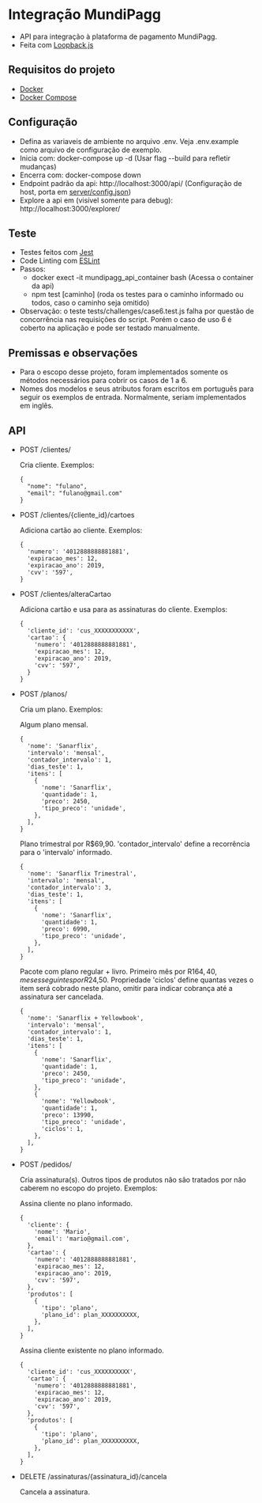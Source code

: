 # Integração MundiPagg
- API para integração à plataforma de pagamento MundiPagg.
- Feita com [Loopback.js](https://loopback.io/)

## Requisitos do projeto
- [Docker](https://docs.docker.com/install/)
- [Docker Compose](https://docs.docker.com/compose/install/)

## Configuração

- Defina as variaveis de ambiente no arquivo .env. Veja .env.example como arquivo de configuração de exemplo.
- Inicia com: docker-compose up -d (Usar flag --build para refletir mudanças)
- Encerra com: docker-compose down
- Endpoint padrão da api: http://localhost:3000/api/ (Configuração de host, porta em [server/config.json](https://loopback.io/doc/en/lb3/config.json.html))
- Explore a api em (visível somente para debug): http://localhost:3000/explorer/

## Teste

- Testes feitos com [Jest](https://jestjs.io/)
- Code Linting com [ESLint](https://eslint.org/)
- Passos:
  - docker exect -it mundipagg_api_container bash (Acessa o container da api)
  - npm test [caminho] (roda os testes para o caminho informado ou todos, caso o caminho seja omitido)
- Observação: o teste tests/challenges/case6.test.js falha por questão de concorrência nas requisições do script. Porém o caso de uso 6 é coberto na aplicação e pode ser testado manualmente.

## Premissas e observações

- Para o escopo desse projeto, foram implementados somente os métodos necessários para cobrir os casos de 1 a 6.
- Nomes dos modelos e seus atributos foram escritos em português para seguir os exemplos de entrada. Normalmente, seriam implementados em inglês.

## API

- POST /clientes/
  
  Cria cliente.
  Exemplos:

  ```
  {
    "nome": "fulano",
    "email": "fulano@gmail.com"
  }
  ```

- POST /clientes/{cliente_id}/cartoes
  
  Adiciona cartão ao cliente.
  Exemplos:

  ```
  {
    'numero': '4012888888881881',
    'expiracao_mes': 12,
    'expiracao_ano': 2019,
    'cvv': '597',
  }
  ```

- POST /clientes/alteraCartao
  
  Adiciona cartão e usa para as assinaturas do cliente.
  Exemplos:

  ```
  {
    'cliente_id': 'cus_XXXXXXXXXXX',
    'cartao': {
      'numero': '4012888888881881',
      'expiracao_mes': 12,
      'expiracao_ano': 2019,
      'cvv': '597',
    }
  }
  ```

- POST /planos/

  Cria um plano.
  Exemplos:

  Algum plano mensal.

  ```
  {
    'nome': 'Sanarflix',
    'intervalo': 'mensal',
    'contador_intervalo': 1,
    'dias_teste': 1,
    'itens': [
      {
        'nome': 'Sanarflix',
        'quantidade': 1,
        'preco': 2450,
        'tipo_preco': 'unidade',
      },
    ],
  }
  ```

  Plano trimestral por R$69,90.
  'contador_intervalo' define a recorrência para o 'intervalo' informado.

  ```
  {
    'nome': 'Sanarflix Trimestral',
    'intervalo': 'mensal',
    'contador_intervalo': 3,
    'dias_teste': 1,
    'itens': [
      {
        'nome': 'Sanarflix',
        'quantidade': 1,
        'preco': 6990,
        'tipo_preco': 'unidade',
      },
    ],
  }
  ```

  Pacote com plano regular + livro. Primeiro mês por R$164,40, meses seguintes por R$24,50.
  Propriedade 'ciclos' define quantas vezes o item será cobrado neste plano, omitir para indicar cobrança até a assinatura ser cancelada.

  ```
  {
    'nome': 'Sanarflix + Yellowbook',
    'intervalo': 'mensal',
    'contador_intervalo': 1,
    'dias_teste': 1,
    'itens': [
      {
        'nome': 'Sanarflix',
        'quantidade': 1,
        'preco': 2450,
        'tipo_preco': 'unidade',
      },
      {
        'nome': 'Yellowbook',
        'quantidade': 1,
        'preco': 13990,
        'tipo_preco': 'unidade',
        'ciclos': 1,
      },
    ],
  }
  ```

- POST /pedidos/

  Cria assinatura(s). Outros tipos de produtos não são tratados por não caberem no escopo do projeto.
  Exemplos:

  Assina cliente no plano informado.

  ```
  {
    'cliente': {
      'nome': 'Mario',
      'email': 'mario@gmail.com',
    },
    'cartao': {
      'numero': '4012888888881881',
      'expiracao_mes': 12,
      'expiracao_ano': 2019,
      'cvv': '597',
    },
    'produtos': [
      {
        'tipo': 'plano',
        'plano_id': plan_XXXXXXXXXX,
      },
    ],
  }
  ```

  Assina cliente existente no plano informado.

  ```
  {
    'cliente_id': 'cus_XXXXXXXXXX',
    'cartao': {
      'numero': '4012888888881881',
      'expiracao_mes': 12,
      'expiracao_ano': 2019,
      'cvv': '597',
    },
    'produtos': [
      {
        'tipo': 'plano',
        'plano_id': plan_XXXXXXXXXX,
      },
    ],
  }
  ```


- DELETE /assinaturas/{assinatura_id}/cancela

  Cancela a assinatura.

  